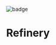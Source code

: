 ![badge](https://img.shields.io/endpoint?url=https://gist.githubusercontent.com/Jeongyong-park/8cc488fb2d50458dfba95a1e11582131/rawcode-coverage.json)
# Refinery
